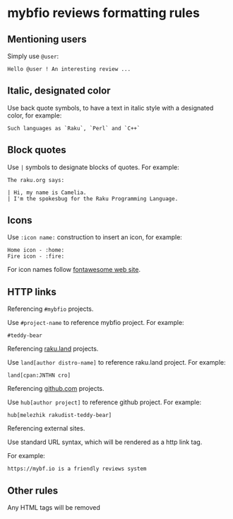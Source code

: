 # mybfio reviews formatting rules

## Mentioning users

Simply use `@user`:

```
Hello @user ! An interesting review ...
```

## Italic, designated color

Use back quote symbols, to have a text in italic style with a designated color, 
for example:

```
Such languages as `Raku`, `Perl` and `C++`
```

## Block quotes

Use `|` symbols to designate blocks of quotes. For example:

```
The raku.org says:

| Hi, my name is Camelia. 
| I'm the spokesbug for the Raku Programming Language.

```

## Icons

Use `:icon name:` construction to insert an icon, for example:

```
Home icon - :home:
Fire icon - :fire:
```

For icon names follow [fontawesome web site](https://fontawesome.com/v6.0/icons?m=free&s=solid%2Cbrands).

## HTTP links

Referencing `#mybfio` projects.

Use `#project-name` to reference mybfio project. For example:

    #teddy-bear 

Referencing [raku.land](https://raku.land) projects.

Use `land[author distro-name]` to reference raku.land project. For example:

    land[cpan:JNTHN cro]

Referencing [github.com](https://github.com) projects.

Use `hub[author project]` to reference github project. For example:

    hub[melezhik rakudist-teddy-bear]

Referencing external sites.

Use standard URL syntax, which will be rendered as a http link tag.

For example:

```
https://mybf.io is a friendly reviews system
```

## Other rules

Any HTML tags will be removed

